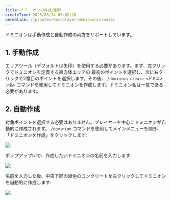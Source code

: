 ```yaml
---
title: ドミニオンの作成/削除
createTime: 2025/03/14 09:02:28
permalink: /jp/notes/doc/player/dominion/create/
---
```


ドミニオンは手動作成と自動作成の両方をサポートしています。

## 1. 手動作成

エリアツール（デフォルトは矢印）を使用する必要があります。まず、左クリックでドミニオンを定義する直方体エリアの
最初のポイントを選択し、次に右クリックで2番目のポイントを選択します。その後、
`/dominion create <ドミニオン名>` コマンドを使用してドミニオンを作成します。ドミニオン名は一意である必要があります。

## 2. 自動作成

対角ポイントを選択する必要はありません。プレイヤーを中心にドミニオンが自動的に作成されます。
`/dominion` コマンドを使用してメインメニューを開き、「ドミニオンを作成」をクリックします:

![](/player/dominion/create/1.png)

ポップアップUIで、作成したいドミニオンの名前を入力します:

![](/player/dominion/create/2.png)

名前を入力した後、中央下部の緑色のコンクリートを左クリックしてドミニオンを自動的に作成します:

![](/player/dominion/create/3.png)